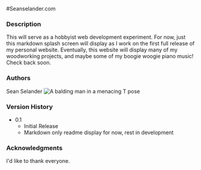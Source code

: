 #Seanselander.com

### Description
This will serve as a hobbyist web development experiment. For now, just this markdown splash screen will display as I work on the first full release of my personal website. Eventually, this website will display many of my woodworking projects, and maybe some of my boogie woogie piano music! Check back soon.


### Authors
Sean Selander
![A balding man in a menacing T pose](https://github.com/seanselander/seanselander.github.io/blob/main/unnamed.jpg?raw=true)

### Version History
* 0.1
    * Initial Release
    * Markdown only readme display for now, rest in development

### Acknowledgments

I'd like to thank everyone.
